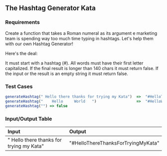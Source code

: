 ## The Hashtag Generator Kata

### Requirements 

Create a function that takes a Roman numeral as its argument e marketing team is spending way too much time typing in hashtags.
Let's help them with our own Hashtag Generator!

Here's the deal:

It must start with a hashtag (#).
All words must have their first letter capitalized.
If the final result is longer than 140 chars it must return false.
If the input or the result is an empty string it must return false.


### Test Cases

```JavaScript
generateHashtag(" Hello there thanks for trying my Kata")  =>  "#HelloThereThanksForTryingMyKata"
generateHashtag("    Hello     World   ")                  =>  "#HelloWorld"
generateHashtag("") => false
```

### Input/Output Table

| Input                                          | Output |
| :--------------------------------------------- | :----- |
|  " Hello there thanks for trying my Kata"                                           | "#HelloThereThanksForTryingMyKata"  |


